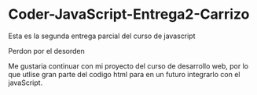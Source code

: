 # Coder-JavaScript-Entrega2-Carrizo
Esta es la segunda entrega parcial del curso de javascript

Perdon por el desorden

Me gustaria continuar con mi proyecto del curso de desarrollo web, por lo que utlise gran parte del codigo html para en un futuro integrarlo con el javaScript.
